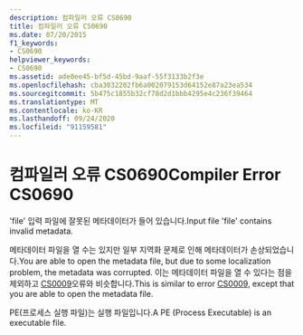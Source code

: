 ```yaml
---
description: 컴파일러 오류 CS0690
title: 컴파일러 오류 CS0690
ms.date: 07/20/2015
f1_keywords:
- CS0690
helpviewer_keywords:
- CS0690
ms.assetid: ade0ee45-bf5d-45bd-9aaf-55f3133b2f3e
ms.openlocfilehash: cba3032202fb6a002079153d64152e87a23ea534
ms.sourcegitcommit: 5b475c1855b32cf78d2d1bbb4295e4c236f39464
ms.translationtype: MT
ms.contentlocale: ko-KR
ms.lasthandoff: 09/24/2020
ms.locfileid: "91159581"
---
```

# <a name="compiler-error-cs0690"></a><span data-ttu-id="4347a-103">컴파일러 오류 CS0690</span><span class="sxs-lookup"><span data-stu-id="4347a-103">Compiler Error CS0690</span></span>

<span data-ttu-id="4347a-104">'file' 입력 파일에 잘못된 메타데이터가 들어 있습니다.</span><span class="sxs-lookup"><span data-stu-id="4347a-104">Input file 'file' contains invalid metadata.</span></span>  
  
 <span data-ttu-id="4347a-105">메타데이터 파일을 열 수는 있지만 일부 지역화 문제로 인해 메타데이터가 손상되었습니다.</span><span class="sxs-lookup"><span data-stu-id="4347a-105">You are able to open the metadata file, but due to some localization problem, the metadata was corrupted.</span></span> <span data-ttu-id="4347a-106">이는 메타데이터 파일을 열 수 있다는 점을 제외하고 [CS0009](./cs0009.md)오류와 비슷합니다.</span><span class="sxs-lookup"><span data-stu-id="4347a-106">This is similar to error [CS0009](./cs0009.md), except that you are able to open the metadata file.</span></span>  
  
 <span data-ttu-id="4347a-107">PE(프로세스 실행 파일)는 실행 파일입니다.</span><span class="sxs-lookup"><span data-stu-id="4347a-107">A PE (Process Executable) is an executable file.</span></span>
